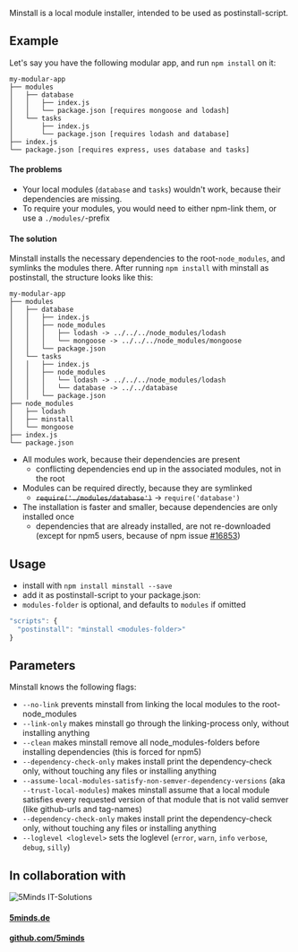 Minstall is a local module installer, intended to be used as postinstall-script.

## Example
Let's say you have the following modular app, and run `npm install` on it:
```
my-modular-app
├── modules
│   ├── database
│   │   ├── index.js
│   │   └── package.json [requires mongoose and lodash]
│   └── tasks
│       ├── index.js
│       └── package.json [requires lodash and database]
├── index.js
└── package.json [requires express, uses database and tasks]
```

#### The problems
- Your local modules (`database` and `tasks`) wouldn't work, because their dependencies are missing.
- To require your modules, you would need to either npm-link them, or use a `./modules/`-prefix

#### The solution
Minstall installs the necessary dependencies to the root-`node_modules`, and symlinks the modules there.
After running `npm install` with minstall as postinstall, the structure looks like this:
```
my-modular-app
├── modules
│   ├── database
│   │   ├── index.js
│   │   ├── node_modules
│   │   │   ├── lodash -> ../../../node_modules/lodash
│   │   │   └── mongoose -> ../../../node_modules/mongoose
│   │   └── package.json
│   └── tasks
│   │   ├── index.js
│   │   ├── node_modules
│   │   │   └── lodash -> ../../../node_modules/lodash
│   │   │   └── database -> ../../database
│   │   └── package.json
├── node_modules
│   ├── lodash
│   ├── minstall
│   └── mongoose
├── index.js
└── package.json
```
- All modules work, because their dependencies are present
  - conflicting dependencies end up in the associated modules, not in the root
- Modules can be required directly, because they are symlinked
  - ~~`require('./modules/database')`~~ -> `require('database')`
- The installation is faster and smaller, because dependencies are only installed once
  - dependencies that are already installed, are not re-downloaded
    (except for npm5 users, because of npm issue [#16853](https://github.com/npm/npm/issues/16853))


## Usage
- install with `npm install minstall --save`
- add it as postinstall-script to your package.json:
- `modules-folder` is optional, and defaults to `modules` if omitted
```JavaScript
"scripts": {
  "postinstall": "minstall <modules-folder>"
}
```

## Parameters
Minstall knows the following flags:
- `--no-link` prevents minstall from linking the local modules to the root-node_modules
- `--link-only` makes minstall go through the linking-process only, without installing anything
- `--clean` makes minstall remove all node_modules-folders before installing dependencies (this is forced for npm5)
- `--dependency-check-only` makes install print the dependency-check only, without touching any files or installing anything
- `--assume-local-modules-satisfy-non-semver-dependency-versions` (aka `--trust-local-modules`) makes minstall assume that a local module satisfies every requested version of that module that is not valid semver (like github-urls and tag-names)
- `--dependency-check-only` makes install print the dependency-check only, without touching any files or installing anything
- `--loglevel <loglevel>` sets the loglevel (`error`, `warn`, `info` `verbose`, `debug`, `silly`)

## In collaboration with

![5Minds IT-Solutions](img/5minds_logo.png "5Minds IT-Solutions")

#### [5minds.de](https://5minds.de)

#### [github.com/5minds](https://github.com/5minds)
